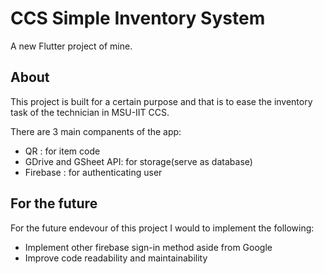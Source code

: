# CCS Simple Inventory System

A new Flutter project of mine.


## About

This project is built for a certain purpose and that is 
to ease the inventory task of the technician in MSU-IIT CCS.

There are 3 main companents of the app:
  - QR : for item code
  - GDrive and GSheet API: for storage(serve as database)
  - Firebase : for authenticating user

## For the future
 
For the future endevour of this project I would to
implement the following:
  - Implement other firebase sign-in method aside from Google
  - Improve code readability and maintainability

